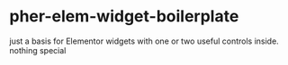 # pher-elem-widget-boilerplate
just a basis for Elementor widgets with one or two useful controls inside. nothing special
